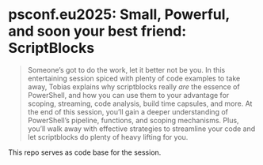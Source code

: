 # psconf.eu2025: Small, Powerful, and soon your best friend: ScriptBlocks

> Someone’s got to do the work, let it better not be you.
> In this entertaining session spiced with plenty of code examples to take away, Tobias explains why scriptblocks really *are* the essence of PowerShell, and how you can use them to your advantage for scoping, streaming, code analysis, build time capsules, and more.
>At the end of this session, you’ll gain a deeper understanding of PowerShell’s pipeline, functions, and scoping mechanisms. Plus, you’ll walk away with effective strategies to streamline your code and let scriptblocks do plenty of heavy lifting for you.


This repo serves as code base for the session.

